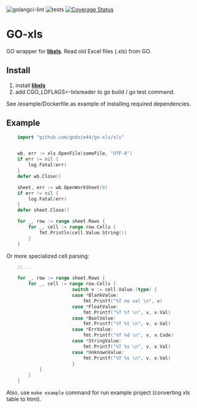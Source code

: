 ![golangci-lint](https://github.com/godzie44/go-xls/workflows/golangci-lint/badge.svg) 
![tests](https://github.com/godzie44/go-xls/workflows/tests/badge.svg) 
[![Coverage Status](https://coveralls.io/repos/github/godzie44/go-xls/badge.svg?branch=master)](https://coveralls.io/github/godzie44/go-xls?branch=master)


# GO-xls
GO wrapper for **[libxls](https://github.com/libxls)**. Read old Excel files (.xls) from GO.

## Install

1) install **[libxls](https://github.com/libxls)**
2) add CGO_LDFLAGS=-lxlsreader to go build / go test command.

See /example/Dockerfile as example of installing required dependencies.

## Example

```go
	import "github.com/godzie44/go-xls/xls"


	wb, err := xls.OpenFile(someFile, "UTF-8")
	if err != nil {
		log.Fatal(err)
	}
	defer wb.Close()

	sheet, err := wb.OpenWorkSheet(0)
	if err != nil {
		log.Fatal(err)
	}
	defer sheet.Close()

	for _, row := range sheet.Rows {
		for _, cell := range row.Cells {
			fmt.Println(cell.Value.String())
		}
	}
```

Or more specialized cell parsing:

```go
	//...

	for _, row := range sheet.Rows {
		for _, cell := range row.Cells {
                        switch v := cell.Value.(type) {
                        case *BlankValue:
                            fmt.Printf("%T no val \n", v)
                        case *FloatValue:
                            fmt.Printf("%T %f \n", v, v.Val)
                        case *BoolValue:
                            fmt.Printf("%T %t \n", v, v.Val)
                        case *ErrValue:
                            fmt.Printf("%T %d \n", v, v.Code)
                        case *StringValue:
                            fmt.Printf("%T %s \n", v, v.Val)
                        case *UnknownValue:
                            fmt.Printf("%T %s \n", v, v.Val)
                        }
		    }
		}
	}
```

Also, use `make example` command for run example project (converting xls table to html).

